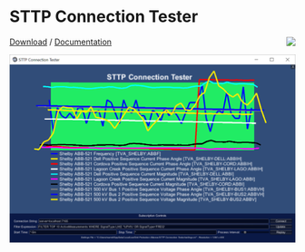 # STTP Connection Tester

<img align="right" src="https://raw.githubusercontent.com/sttp/cppapi/master/src/sttp.png">

[Download](https://github.com/sttp/connection-tester/releases)
 / [Documentation](Docs)

![Screen Shot](https://raw.githubusercontent.com/sttp/connection-tester/master/ScreenShot.png)
